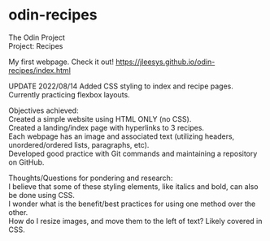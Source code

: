 # odin-recipes
The Odin Project
<br>Project: Recipes

My first webpage.
Check it out!
https://jleesys.github.io/odin-recipes/index.html

UPDATE 2022/08/14
Added CSS styling to index and recipe pages.
Currently practicing flexbox layouts.

Objectives achieved:<br>
Created a simple website using HTML ONLY (no CSS).<br>
Created a landing/index page with hyperlinks to 3 recipes.<br>
Each webpage has an image and associated text (utilizing headers, unordered/ordered lists, paragraphs, etc).<br>
Developed good practice with Git commands and maintaining a repository on GitHub.<br>

Thoughts/Questions for pondering and research:<br>
I believe that some of these styling elements, like italics and bold, can also be done using CSS.<br>
I wonder what is the benefit/best practices for using one method over the other.<br>
How do I resize images, and move them to the left of text? Likely covered in CSS.<br>
